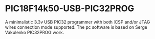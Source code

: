 # PIC18F14k50-USB-PIC32PROG
A minimalistic 3.3v USB PIC32 programmer with both ICSP and/or JTAG wires connection mode supported. The pc software is based on Serge Vakulenko PIC32PROG work.
